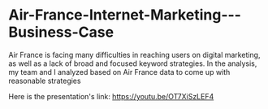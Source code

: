 # Air-France-Internet-Marketing---Business-Case
Air France is facing many difficulties in reaching users on digital marketing, as well as a lack of broad and focused keyword strategies. In the analysis, my team and I analyzed based on Air France data to come up with reasonable strategies

Here is the presentation's link: https://youtu.be/OT7XiSzLEF4
